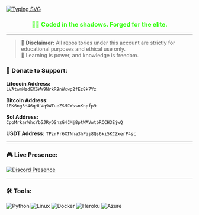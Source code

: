 <a href="https://git.io/typing-svg"><img src="https://readme-typing-svg.demolab.com?font=Fira+Code&pause=1000&color=F71D1D&width=435&lines=Hi+Im+Crash+A+Full+Stack+Developer" alt="Typing SVG" /></a>
<h3 align="center" style="color: #39ff14;">👨‍💻 Coded in the shadows. Forged for the elite.</h3>

---

> 🚨 **Disclaimer:** All repositories under this account are strictly for educational purposes and ethical use only.  
> 🧠 Learning is power, and knowledge is freedom.


### 🧬 Donate to Support:
**Litecoin Address:**  
<code>LVAtwmMzdEXSWW9NrkR9nWxwp2fEz8k7Yz</code>

**Bitcoin Address:**  
<code>1EK6ng3H46qHLVq9WTueZSMCWssnKnpfp9</code>

**Sol Address:**  
<code>CpoMrkarWhcYb5JRyDSnzG4CMj8ptWAVwtbRCCH3EjwQ</code>

**USDT Address:**
<code>TPzrFr6XTNna3hPij8Qs6ki5KCZxerP4sc</code>

  
---

### 🎮 Live Presence:
[![Discord Presence](https://lanyard.cnrad.dev/api/1128161197766746213?showDisplayName=true&idleMessage=I'm%20Currently%20Not%20doing%20anything&bg=1A1C1F&theme=dark)](https://discord.com/users/1128161197766746213)

---

### 🛠️ Tools:
![Python](https://img.shields.io/badge/-Python-black?style=flat-square&logo=python)
![Linux](https://img.shields.io/badge/Linux-kvm?style=flat)
![Docker](https://img.shields.io/badge/Docker-kvm?style=flat)
![Heroku](https://img.shields.io/badge/-Heroku-430098?style=flat-square&logo=heroku)
![Azure](https://img.shields.io/badge/-Azure-0072C6?style=flat-square&logo=microsoft-azure)
